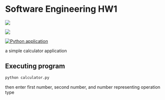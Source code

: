 # Software Engineering HW1

<!-- SHIELDS -->

<a href="https://github.com/wutever0017/SE_group28_hw1/issues">
        <img src="https://img.shields.io/github/issues/wutever0017/SE_group28_hw1" /></a>
        
<a> <img src="https://img.shields.io/github/license/wutever0017/SE_group28_hw1" /></a>

[![Python application](https://github.com/wutever0017/SE_group28_hw1/actions/workflows/python-app.yml/badge.svg)](https://github.com/wutever0017/SE_group28_hw1/actions/workflows/python-app.yml)

a simple calculator application

## Executing program

```python
python calculator.py
```

then enter first number, second number, and number representing operation type


